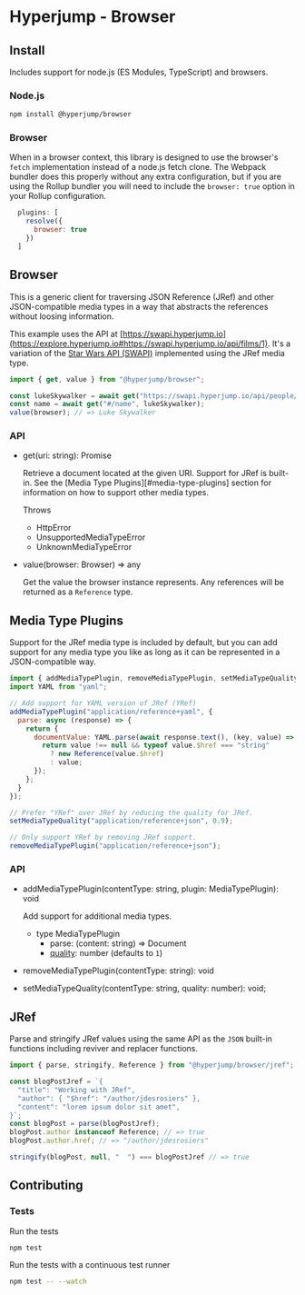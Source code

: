 # Hyperjump - Browser

## Install
Includes support for node.js (ES Modules, TypeScript) and browsers.

### Node.js
```bash
npm install @hyperjump/browser
```

### Browser
When in a browser context, this library is designed to use the browser's `fetch`
implementation instead of a node.js fetch clone. The Webpack bundler does this
properly without any extra configuration, but if you are using the Rollup
bundler you will need to include the `browser: true` option in your Rollup
configuration.

```javascript
  plugins: [
    resolve({
      browser: true
    })
  ]
```

## Browser
This is a generic client for traversing JSON Reference (JRef) and other
JSON-compatible media types in a way that abstracts the references without
loosing information.

This example uses the API at
[https://swapi.hyperjump.io](https://explore.hyperjump.io#https://swapi.hyperjump.io/api/films/1).
It's a variation of the [Star Wars API (SWAPI)](https://swapi.dev) implemented
using the JRef media type.

```javascript
import { get, value } from "@hyperjump/browser";

const lukeSkywalker = await get("https://swapi.hyperjump.io/api/people/1");
const name = await get("#/name", lukeSkywalker);
value(browser); // => Luke Skywalker
```

### API
* get(uri: string): Promise<Document>

    Retrieve a document located at the given URI. Support for JRef is built-in.
    See the [Media Type Plugins][#media-type-plugins] section for information on
    how to support other media types.

    Throws
    * HttpError
    * UnsupportedMediaTypeError
    * UnknownMediaTypeError

* value(browser: Browser) => any

    Get the value the browser instance represents. Any references will be
    returned as a `Reference` type.

## Media Type Plugins
Support for the JRef media type is included by default, but you can add support
for any media type you like as long as it can be represented in a
JSON-compatible way.

```javascript
import { addMediaTypePlugin, removeMediaTypePlugin, setMediaTypeQuality } from "@hyperjump/browser";
import YAML from "yaml";

// Add support for YAML version of JRef (YRef)
addMediaTypePlugin("application/reference+yaml", {
  parse: async (response) => {
    return {
      documentValue: YAML.parse(await response.text(), (key, value) => {
        return value !== null && typeof value.$href === "string"
          ? new Reference(value.$href)
          : value;
      });
    };
  }
});

// Prefer "YRef" over JRef by reducing the quality for JRef.
setMediaTypeQuality("application/reference+json", 0.9);

// Only support YRef by removing JRef support.
removeMediaTypePlugin("application/reference+json");
```

### API
* addMediaTypePlugin(contentType: string, plugin: MediaTypePlugin): void

    Add support for additional media types.

  * type MediaTypePlugin
    * parse: (content: string) => Document
    * [quality](https://developer.mozilla.org/en-US/docs/Glossary/Quality_values):
      number (defaults to `1`)
* removeMediaTypePlugin(contentType: string): void
* setMediaTypeQuality(contentType: string, quality: number): void;

## JRef
Parse and stringify JRef values using the same API as the `JSON` built-in
functions including reviver and replacer functions.

```javascript
import { parse, stringify, Reference } from "@hyperjump/browser/jref";

const blogPostJref = `{
  "title": "Working with JRef",
  "author": { "$href": "/author/jdesrosiers" },
  "content": "lorem ipsum dolor sit amet",
}`;
const blogPost = parse(blogPostJref);
blogPost.author instanceof Reference; // => true
blogPost.author.href; // => "/author/jdesrosiers"

stringify(blogPost, null, "  ") === blogPostJref // => true
```

## Contributing

### Tests

Run the tests

```bash
npm test
```

Run the tests with a continuous test runner

```bash
npm test -- --watch
```
